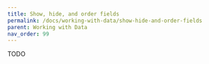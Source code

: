 ```yaml
---
title: Show, hide, and order fields
permalink: /docs/working-with-data/show-hide-and-order-fields
parent: Working with Data
nav_order: 99
---
```


TODO
